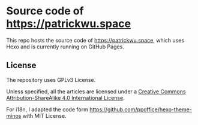 # Source code of <https://patrickwu.space>

This repo hosts the source code of <https://patrickwu.space>, which uses Hexo and is currently running on GitHub Pages.

## License

The repository uses GPLv3 License.

Unless specified, all the articles are licensed under a <a rel="license" href="http://creativecommons.org/licenses/by-sa/4.0/">Creative Commons Attribution-ShareAlike 4.0 International License</a>.

For i18n, I adapted the code form <https://github.com/ppoffice/hexo-theme-minos> with MIT License.